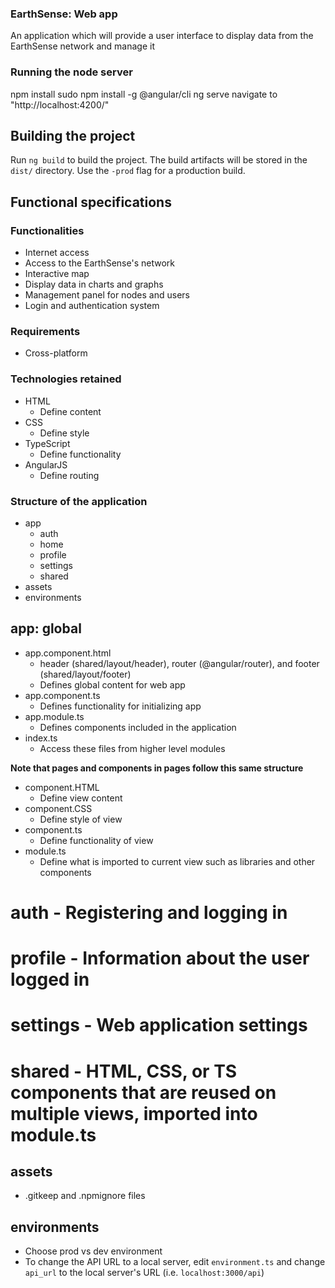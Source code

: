 ### EarthSense: Web app

An application which will provide a user interface to display data from the EarthSense network and manage it


### Running the node server
npm install
sudo npm install -g @angular/cli
ng serve
navigate to "http://localhost:4200/"

## Building the project
Run `ng build` to build the project. The build artifacts will be stored in the `dist/` directory. Use the `-prod` flag for a production build.


## Functional specifications

### Functionalities
* Internet access
* Access to the EarthSense's network
* Interactive map
* Display data in charts and graphs
* Management panel for nodes and users
* Login and authentication system

### Requirements
* Cross-platform

### Technologies retained
* HTML
  - Define content
* CSS
  - Define style
* TypeScript
  - Define functionality
* AngularJS
  - Define routing

### Structure of the application
* app
  * auth
  * home
  * profile
  * settings
  * shared
* assets
* environments

## app: global
* app.component.html
  - header (shared/layout/header), router (@angular/router), and footer (shared/layout/footer)
  - Defines global content for web app
* app.component.ts
  - Defines functionality for initializing app
* app.module.ts
  - Defines components included in the application
* index.ts
  - Access these files from higher level modules

**Note that pages and components in pages follow this same structure**
* component.HTML
  - Define view content
* component.CSS
  - Define style of view
* component.ts
  - Define functionality of view
* module.ts
  - Define what is imported to current view such as libraries and other components

# auth - Registering and logging in
# profile - Information about the user logged in
# settings - Web application settings
# shared - HTML, CSS, or TS components that are reused on multiple views, imported into module.ts

## assets
  - .gitkeep and .npmignore files

## environments
  - Choose prod vs dev environment
  - To change the API URL to a local server, edit `environment.ts` and change `api_url` to the local server's URL (i.e. `localhost:3000/api`)
